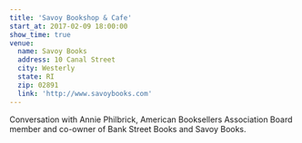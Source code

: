 ```yaml
---
title: 'Savoy Bookshop & Cafe'
start_at: 2017-02-09 18:00:00
show_time: true
venue:
  name: Savoy Books
  address: 10 Canal Street
  city: Westerly
  state: RI
  zip: 02891
  link: 'http://www.savoybooks.com'
---
```



Conversation with Annie Philbrick, American Booksellers Association Board member and co-owner of Bank Street Books and Savoy Books.